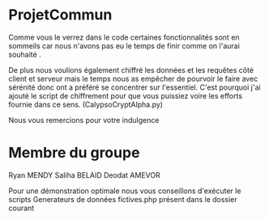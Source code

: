 # ProjetCommun

Comme vous le verrez dans le code certaines fonctionnalités sont en sommeils car nous n'avons pas eu le temps de finir comme on l'aurai souhaité .


De plus nous voulions également chiffré les données et les requêtes côté client et serveur mais le temps nous as empêcher de pourvoir le faire avec sérénité donc ont a préféré se concentrer sur l'essentiel. C'est pourquoi j'ai ajouté le script de chiffrement pour que vous puissiez voire les efforts fournie dans ce sens. (CalypsoCryptAlpha.py)


Nous vous remercions pour votre indulgence 

# Membre du groupe
Ryan MENDY
Saliha BELAID
Deodat AMEVOR


Pour une démonstration optimale nous vous conseillons d'exécuter le scripts Generateurs de données fictives.php présent dans le dossier courant
